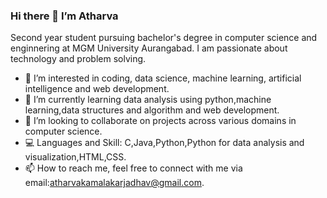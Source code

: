 ###  Hi there 👋 I’m Atharva
Second year student pursuing bachelor's degree in computer science and enginnering at MGM University Aurangabad.
I am passionate about technology and problem solving. 

- 👀 I’m interested in coding, data science, machine learning, artificial intelligence and web development.
- 🌱 I’m currently learning data analysis using python,machine learning,data structures and algorithm and web development.
- 💞️ I’m looking to collaborate on projects across various domains in computer science.
- 💻 Languages and Skill: C,Java,Python,Python for data analysis and visualization,HTML,CSS.
- 📫 How to reach me, feel free to connect with me via email:atharvakamalakarjadhav@gmail.com.




<!---
AtharvaJadhav-10/AtharvaJadhav-10 is a ✨ special ✨ repository because its `README.md` (this file) appears on your GitHub profile.
You can click the Preview link to take a look at your changes.
--->

